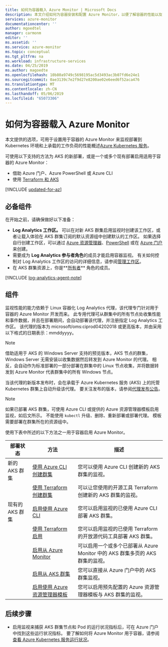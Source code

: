```yaml
---
title: 如何为容器载入 Azure Monitor | Microsoft Docs
description: 本文介绍如何为容器安装和配置 Azure Monitor，以便了解容器的性能以及已识别的性能相关问题。
services: azure-monitor
documentationcenter: ''
author: mgoedtel
manager: carmonm
editor: ''
ms.assetid: ''
ms.service: azure-monitor
ms.topic: conceptual
ms.tgt_pltfrm: na
ms.workload: infrastructure-services
ms.date: 04/25/2019
ms.author: magoedte
ms.openlocfilehash: 10b80a9749c5698195ac5d3493ac3b07fd6e24e1
ms.sourcegitcommit: 0ae3139c7e2f9d27e8200ae02e6eed6f52aca476
ms.translationtype: MT
ms.contentlocale: zh-CN
ms.lasthandoff: 05/06/2019
ms.locfileid: "65073306"
---
```

# <a name="how-to-onboard-azure-monitor-for-containers"></a>如何为容器载入 Azure Monitor  

本文提供的选项，可用于设置用于容器的 Azure Monitor 来监视部署到 Kubernetes 环境和上承载的工作负荷的性能概述[Azure Kubernetes 服务](https://docs.microsoft.com/azure/aks/)。

可使用以下支持的方法为 AKS 的新部署，或是一个或多个现有部署启用适用于容器的 Azure Monitor：

* 借助 Azure 门户、Azure PowerShell 或 Azure CLI
* 使用 [Terraform 和 AKS](../../terraform/terraform-create-k8s-cluster-with-tf-and-aks.md)

[!INCLUDE [updated-for-az](../../../includes/updated-for-az.md)]

## <a name="prerequisites"></a>必备组件 
在开始之前，请确保做好以下准备：

- **Log Analytics 工作区。** 可以在对新 AKS 群集启用监视时创建该工作区，或者让载入体验在 AKS 群集订阅的默认资源组中创建默认的工作区。 如果选择自行创建工作区，可以通过 [Azure 资源管理器](../platform/template-workspace-configuration.md)、[PowerShell](../scripts/powershell-sample-create-workspace.md?toc=%2fpowershell%2fmodule%2ftoc.json) 或在 [Azure 门户](../learn/quick-create-workspace.md)来创建。
- 需要成为 **Log Analytics 参与者角色**的成员才能启用容器监视。 有关如何控制对 Log Analytics 工作区的访问的详细信息，请参阅[管理工作区](../platform/manage-access.md)。
- 在 AKS 群集资源上，你是**[所有者](../../role-based-access-control/built-in-roles.md#owner)** 角色的成员。 

[!INCLUDE [log-analytics-agent-note](../../../includes/log-analytics-agent-note.md)]

## <a name="components"></a>组件 

监视性能的能力依赖于 Linux 容器化 Log Analytics 代理，该代理专门针对用于容器的 Azure Monitor 开发而来。 此专用代理可从群集中的所有节点处收集性能和事件数据，并且在部署期间，会自动部署该代理，并注册指定 Log Analytics 工作区。 该代理的版本为 microsoft/oms:ciprod04202018 或更高版本，并由采用以下格式的日期表示：mmddyyyy。 

>[!NOTE]
>借助适用于 AKS 的 Windows Server 支持的预览版本，AKS 节点的群集，Windows Server 无需安装以收集数据然后转发到 Azure Monitor 的代理。 相反，会自动作为标准部署的一部分部署在群集中的 Linux 节点收集，并将数据转发到 Azure Monitor 代表群集中的所有 Windows 节点。  
>

当该代理的新版本发布时，会在承载于 Azure Kubernetes 服务 (AKS) 上的托管 Kubernetes 群集上自动升级该代理。 要关注发布的版本，请参阅[代理发布公告](https://github.com/microsoft/docker-provider/tree/ci_feature_prod)。 

>[!NOTE] 
>如果已部署 AKS 群集，可使用 Azure CLI 或提供的 Azure 资源管理器模板启用监视，如后文所示。 不能使用 `kubectl` 升级、删除、重新部署或部署代理。 模板需要部署在群集所在的资源组中。

使用下表中所述的以下方法之一用于容器启用 Azure Monitor。

| 部署状态 | 方法 | 描述 | 
|------------------|--------|-------------| 
| 新的 AKS 群集 | [使用 Azure CLI 创建群集](../../aks/kubernetes-walkthrough.md#create-aks-cluster)| 您可以使用 Azure CLI 创建新的 AKS 群集的监视。 | 
| | [使用 Terraform 创建群集](container-insights-enable-new-cluster.md#enable-using-terraform)| 可以让您使用的开源工具 Terraform 创建新的 AKS 群集的监视。 | 
| 现有的 AKS 群集 | [启用使用 Azure CLI](container-insights-enable-existing-clusters.md#enable-using-azure-cli) | 您可以启用监视的已使用 Azure CLI 部署 AKS 群集。 | 
| |[使用 Terraform 启用](container-insights-enable-existing-clusters.md#enable-using-terraform) | 您可以启用监视的已使用 Terraform 的开放源代码工具部署 AKS 群集。 | 
| | [启用从 Azure Monitor](container-insights-enable-existing-clusters.md#enable-from-azure-monitor-in-the-portal)| 可以启用一个或多个已部署从 Azure Monitor 中的 AKS 群集多页的 AKS 群集的监视。 | 
| | [启用从 AKS 群集](container-insights-enable-existing-clusters.md#enable-directly-from-aks-cluster-in-the-portal)| 您可以直接从 Azure 门户中的 AKS 群集监视。 | 
| | [启用使用 Azure 资源管理器模板](container-insights-enable-existing-clusters.md#enable-using-an-azure-resource-manager-template)| 您可以启用预先配置的 Azure 资源管理器模板与 AKS 群集的监视。 | 

## <a name="next-steps"></a>后续步骤

* 启用监视来捕获 AKS 群集节点和 Pod 的运行状况指标后，可在 Azure 门户中找到这些运行状况指标。 要了解如何将 Azure Monitor 用于容器，请参阅[查看 Azure Kubernetes 服务运行状况](container-insights-analyze.md)。
